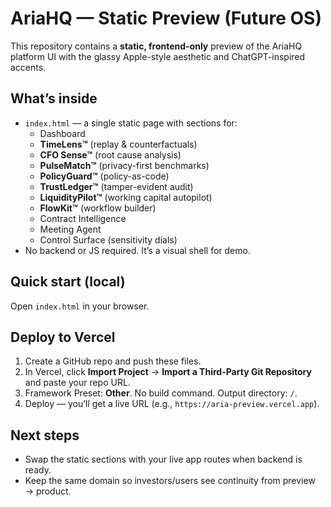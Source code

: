 # AriaHQ — Static Preview (Future OS)

This repository contains a **static, frontend-only** preview of the AriaHQ platform UI with the glassy Apple-style aesthetic and ChatGPT-inspired accents.

## What’s inside
- `index.html` — a single static page with sections for:
  - Dashboard
  - **TimeLens™** (replay & counterfactuals)
  - **CFO Sense™** (root cause analysis)
  - **PulseMatch™** (privacy-first benchmarks)
  - **PolicyGuard™** (policy-as-code)
  - **TrustLedger™** (tamper-evident audit)
  - **LiquidityPilot™** (working capital autopilot)
  - **FlowKit™** (workflow builder)
  - Contract Intelligence
  - Meeting Agent
  - Control Surface (sensitivity dials)
- No backend or JS required. It’s a visual shell for demo.

## Quick start (local)
Open `index.html` in your browser.

## Deploy to Vercel
1. Create a GitHub repo and push these files.
2. In Vercel, click **Import Project** → **Import a Third-Party Git Repository** and paste your repo URL.
3. Framework Preset: **Other**. No build command. Output directory: `/`.
4. Deploy — you’ll get a live URL (e.g., `https://aria-preview.vercel.app`).

## Next steps
- Swap the static sections with your live app routes when backend is ready.
- Keep the same domain so investors/users see continuity from preview → product.
